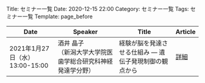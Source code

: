 Title: セミナー一覧
Date: 2020-12-15 22:00
Category: セミナー一覧
Tags: セミナー一覧
Template: page_before

|             Date              |                           Speaker                            |                        Title                        |                              Article                              |
|-------------------------------|--------------------------------------------------------------|-----------------------------------------------------|-------------------------------------------------------------------|
|2021年1月27日（水） 13:00-15:00|酒井 晶子 <br>（新潟大学大学院医歯学総合研究科神経発達学分野）|経験が脳を発達させる仕組み ― 遺伝子発現制御の観点から|<a href="https://amedprime-nakatolab.github.io/Seminar/1.html">詳細|
